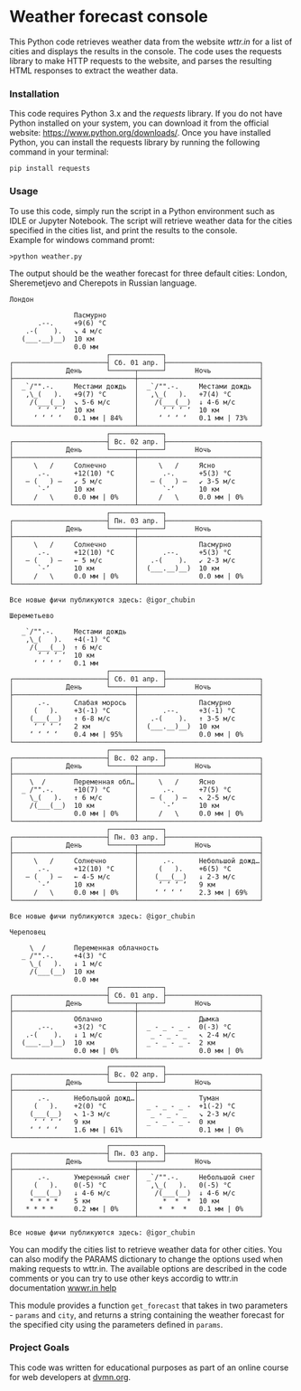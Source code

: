# Weather forecast console

This Python code retrieves weather data from the website *wttr.in* for a list of cities and displays the results in the console. The code uses the requests library to make HTTP requests to the website, and parses the resulting HTML responses to extract the weather data.

### Installation
This code requires Python 3.x and the *requests* library. If you do not have Python installed on your system, you can download it from the official website: https://www.python.org/downloads/. Once you have installed Python, you can install the requests library by running the following command in your terminal:
```
pip install requests
```

### Usage
To use this code, simply run the script in a Python environment such as IDLE or Jupyter Notebook. The script will retrieve weather data for the cities specified in the cities list, and print the results to the console. <br />Example for windows command promt:

```
>python weather.py
```

The output should be the weather forecast for three default cities: London, Sheremetjevo and Cherepots in Russian language.
```
Лондон

                Пасмурно
       .--.     +9(6) °C
    .-(    ).   ↘ 4 м/c
   (___.__)__)  10 км
                0.0 мм
                        ┌─────────────┐
┌───────────────────────┤ Сб. 01 апр. ├───────────────────────┐
│             День      └──────┬──────┘       Ночь            │
├──────────────────────────────┼──────────────────────────────┤
│  _`/"".-.     Местами дождь  │  _`/"".-.     Местами дождь  │
│   ,\_(   ).   +9(7) °C       │   ,\_(   ).   +7(4) °C       │
│    /(___(__)  ↘ 5-6 м/c      │    /(___(__)  ↓ 4-6 м/c      │
│      ‘ ‘ ‘ ‘  10 км          │      ‘ ‘ ‘ ‘  10 км          │
│     ‘ ‘ ‘ ‘   0.1 мм | 84%   │     ‘ ‘ ‘ ‘   0.1 мм | 73%   │
└──────────────────────────────┴──────────────────────────────┘
                        ┌─────────────┐
┌───────────────────────┤ Вс. 02 апр. ├───────────────────────┐
│             День      └──────┬──────┘       Ночь            │
├──────────────────────────────┼──────────────────────────────┤
│     \   /     Солнечно       │     \   /     Ясно           │
│      .-.      +12(10) °C     │      .-.      +5(3) °C       │
│   ― (   ) ―   ↙ 5 м/c        │   ― (   ) ―   ↙ 3-5 м/c      │
│      `-’      10 км          │      `-’      10 км          │
│     /   \     0.0 мм | 0%    │     /   \     0.0 мм | 0%    │
└──────────────────────────────┴──────────────────────────────┘
                        ┌─────────────┐
┌───────────────────────┤ Пн. 03 апр. ├───────────────────────┐
│             День      └──────┬──────┘       Ночь            │
├──────────────────────────────┼──────────────────────────────┤
│     \   /     Солнечно       │               Пасмурно       │
│      .-.      +12(10) °C     │      .--.     +5(3) °C       │
│   ― (   ) ―   ← 5 м/c        │   .-(    ).   ↙ 2-3 м/c      │
│      `-’      10 км          │  (___.__)__)  10 км          │
│     /   \     0.0 мм | 0%    │               0.0 мм | 0%    │
└──────────────────────────────┴──────────────────────────────┘

Все новые фичи публикуются здесь: @igor_chubin

Шереметьево

   _`/"".-.     Местами дождь
    ,\_(   ).   +4(-1) °C
     /(___(__)  ↑ 6 м/c
       ‘ ‘ ‘ ‘  10 км
      ‘ ‘ ‘ ‘   0.1 мм
                        ┌─────────────┐
┌───────────────────────┤ Сб. 01 апр. ├───────────────────────┐
│             День      └──────┬──────┘       Ночь            │
├──────────────────────────────┼──────────────────────────────┤
│      .-.      Слабая морось  │               Пасмурно       │
│     (   ).    +3(-1) °C      │      .--.     +3(-1) °C      │
│    (___(__)   ↑ 6-8 м/c      │   .-(    ).   ↑ 3-5 м/c      │
│     ‘ ‘ ‘ ‘   2 км           │  (___.__)__)  10 км          │
│    ‘ ‘ ‘ ‘    0.4 мм | 95%   │               0.0 мм | 0%    │
└──────────────────────────────┴──────────────────────────────┘
                        ┌─────────────┐
┌───────────────────────┤ Вс. 02 апр. ├───────────────────────┐
│             День      └──────┬──────┘       Ночь            │
├──────────────────────────────┼──────────────────────────────┤
│    \  /       Переменная обл…│     \   /     Ясно           │
│  _ /"".-.     +10(7) °C      │      .-.      +7(5) °C       │
│    \_(   ).   ↑ 6 м/c        │   ― (   ) ―   ↖ 2-5 м/c      │
│    /(___(__)  10 км          │      `-’      10 км          │
│               0.0 мм | 0%    │     /   \     0.0 мм | 0%    │
└──────────────────────────────┴──────────────────────────────┘
                        ┌─────────────┐
┌───────────────────────┤ Пн. 03 апр. ├───────────────────────┐
│             День      └──────┬──────┘       Ночь            │
├──────────────────────────────┼──────────────────────────────┤
│     \   /     Солнечно       │      .-.      Небольшой дожд…│
│      .-.      +12(10) °C     │     (   ).    +6(5) °C       │
│   ― (   ) ―   ← 4-5 м/c      │    (___(__)   ↓ 2-3 м/c      │
│      `-’      10 км          │     ‘ ‘ ‘ ‘   9 км           │
│     /   \     0.0 мм | 0%    │    ‘ ‘ ‘ ‘    2.3 мм | 69%   │
└──────────────────────────────┴──────────────────────────────┘

Все новые фичи публикуются здесь: @igor_chubin

Череповец

     \  /       Переменная облачность
   _ /"".-.     +4(3) °C
     \_(   ).   ↓ 1 м/c
     /(___(__)  10 км
                0.0 мм
                        ┌─────────────┐
┌───────────────────────┤ Сб. 01 апр. ├───────────────────────┐
│             День      └──────┬──────┘       Ночь            │
├──────────────────────────────┼──────────────────────────────┤
│               Облачно        │               Дымка          │
│      .--.     +3(2) °C       │  _ - _ - _ -  0(-3) °C       │
│   .-(    ).   ↓ 1 м/c        │   _ - _ - _   ↖ 2-4 м/c      │
│  (___.__)__)  10 км          │  _ - _ - _ -  2 км           │
│               0.0 мм | 0%    │               0.0 мм | 0%    │
└──────────────────────────────┴──────────────────────────────┘
                        ┌─────────────┐
┌───────────────────────┤ Вс. 02 апр. ├───────────────────────┐
│             День      └──────┬──────┘       Ночь            │
├──────────────────────────────┼──────────────────────────────┤
│      .-.      Небольшой дожд…│               Туман          │
│     (   ).    +2(0) °C       │  _ - _ - _ -  +1(-2) °C      │
│    (___(__)   ↖ 1-3 м/c      │   _ - _ - _   ↘ 2-3 м/c      │
│     ‘ ‘ ‘ ‘   9 км           │  _ - _ - _ -  0 км           │
│    ‘ ‘ ‘ ‘    1.6 мм | 61%   │               0.1 мм | 0%    │
└──────────────────────────────┴──────────────────────────────┘
                        ┌─────────────┐
┌───────────────────────┤ Пн. 03 апр. ├───────────────────────┐
│             День      └──────┬──────┘       Ночь            │
├──────────────────────────────┼──────────────────────────────┤
│      .-.      Умеренный снег │  _`/"".-.     Небольшой снег │
│     (   ).    0(-5) °C       │   ,\_(   ).   0(-5) °C       │
│    (___(__)   ↓ 4-6 м/c      │    /(___(__)  ↓ 4-6 м/c      │
│    * * * *    5 км           │      *  *  *  10 км          │
│   * * * *     0.2 мм | 0%    │     *  *  *   0.1 мм | 0%    │
└──────────────────────────────┴──────────────────────────────┘

Все новые фичи публикуются здесь: @igor_chubin
```


You can modify the cities list to retrieve weather data for other cities. You can also modify the PARAMS dictionary to change the options used when making requests to wttr.in. The available options are described in the code comments or you can try to use other keys accordig to wttr.in documentation [wwwr.in help ](https://wttr.in/:help) 

This module provides a function `get_forecast` that takes in two parameters - `params` and `city`,
and returns a string containing the weather forecast for the specified city using the parameters
defined in `params`.

### Project Goals

This code was written for educational purposes as part of an online course for web developers at [dvmn.org](https://dvmn.org/).
